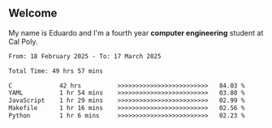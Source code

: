 ## Welcome

 My name is Eduardo and I'm a fourth year **computer engineering** student at Cal Poly.

<!--START_SECTION:waka-->

```txt
From: 18 February 2025 - To: 17 March 2025

Total Time: 49 hrs 57 mins

C             42 hrs          >>>>>>>>>>>>>>>>>>>>>>>>>   84.03 %
YAML          1 hr 54 mins    >>>>>>>>>>>>>>>>>>>>>>>>>   03.80 %
JavaScript    1 hr 29 mins    >>>>>>>>>>>>>>>>>>>>>>>>>   02.99 %
Makefile      1 hr 16 mins    >>>>>>>>>>>>>>>>>>>>>>>>>   02.56 %
Python        1 hr 6 mins     >>>>>>>>>>>>>>>>>>>>>>>>>   02.23 %
```

<!--END_SECTION:waka-->

<!--
**lalog12/lalog12** is a ✨ _special_ ✨ repository because its `README.md` (this file) appears on your GitHub profile.

Here are some ideas to get you started:

- 🔭 I’m currently working on ...
- 🌱 I’m currently learning ...
- 👯 I’m looking to collaborate on ...
- 🤔 I’m looking for help with ...
- 💬 Ask me about ...
- 📫 How to reach me: ...
- 😄 Pronouns: ...
- ⚡ Fun fact: ...
-->
